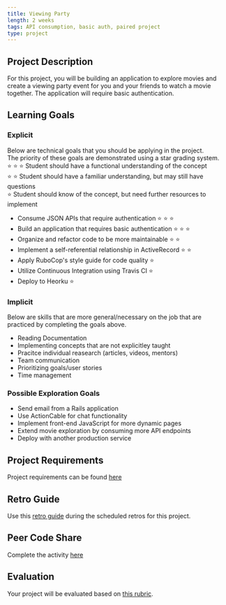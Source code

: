```yaml
---
title: Viewing Party
length: 2 weeks
tags: API consumption, basic auth, paired project
type: project
---
```


## Project Description

For this project, you will be building an application to explore movies and create a viewing party event for you and your friends to watch a movie together. The application will require basic authentication.

## Learning Goals

### Explicit 
Below are technical goals that you should be applying in the project.<br>
The priority of these goals are demonstrated using a star grading system.<br>
  ⭐ ⭐ ⭐  Student should have a functional understanding of the concept<br>
  ⭐ ⭐  Student should have a familiar understanding, but may still have questions<br>
  ⭐  Student should know of the concept, but need further resources to implement

* Consume JSON APIs that require authentication ⭐ ⭐ ⭐ 
* Build an application that requires basic authentication ⭐ ⭐ ⭐ 
* Organize and refactor code to be more maintainable ⭐ ⭐  
* Implement a self-referential relationship in ActiveRecord ⭐ ⭐ 
* Apply RuboCop's style guide for code quality ⭐ 
* Utilize Continuous Integration using Travis CI ⭐ 
* Deploy to Heorku ⭐ 

### Implicit 
Below are skills that are more general/necessary on the job that are practiced by completing the goals above.

* Reading Documentation
* Implementing concepts that are not explicitley taught
* Pracitce individual reasearch (articles, videos, mentors)
* Team communication
* Prioritizing goals/user stories
* Time management

### Possible Exploration Goals
* Send email from a Rails application
* Use ActionCable for chat functionality
* Implement front-end JavaScript for more dynamic pages
* Extend movie exploration by consuming more API endpoints
* Deploy with another production service

## Project Requirements

Project requirements can be found [here](./requirements)

## Retro Guide

Use this [retro guide](../retro_guide) during the scheduled retros for this project.

## Peer Code Share

Complete the activity [here](../peer_code_share)

## Evaluation

Your project will be evaluated based on [this rubric](./rubric).
